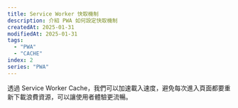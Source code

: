 ```yaml
---
title: Service Worker 快取機制
description: 介紹 PWA 如何設定快取機制
createdAt: 2025-01-31
modifiedAt: 2025-01-31
tags:
  - "PWA"
  - "CACHE"
index: 2
series: "PWA"
---
```


透過 Service Worker Cache，我們可以加速載入速度，避免每次進入頁面都要重新下載浪費資源，可以讓使用者體驗更流暢。
